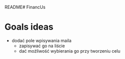 README# FinancUs


# Goals ideas
- dodać pole wpisywania maila
  - zapisywać go na liście
  - dać możliwość wybierania go przy tworzeniu celu


